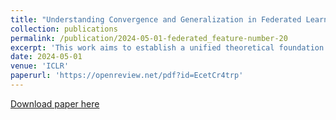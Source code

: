 ```yaml
---
title: "Understanding Convergence and Generalization in Federated Learning through Feature Learning Theory."
collection: publications
permalink: /publication/2024-05-01-federated_feature-number-20
excerpt: 'This work aims to establish a unified theoretical foundation for understanding FL through feature learning theory.'
date: 2024-05-01
venue: 'ICLR'
paperurl: 'https://openreview.net/pdf?id=EcetCr4trp'
---
```


[Download paper here](https://openreview.net/pdf?id=EcetCr4trp)
